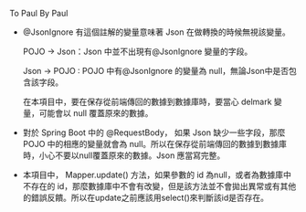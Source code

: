 To Paul
By Paul

- @JsonIgnore 有這個註解的變量意味著 Json 在做轉換的時候無視該變量。

  POJO -> Json：Json 中並不出現有@JsonIgnore 變量的字段。

  Json -> POJO : POJO 中有@JsonIgnore 的變量為 null，無論Json中是否包含該字段。

  在本項目中，要在保存從前端傳回的數據到數據庫時，要當心 delmark 變量，可能會以 null 覆蓋原來的數據。

  

- 對於 Spring Boot 中的 @RequestBody， 如果 Json 缺少一些字段，那麼 POJO 中的相應的變量就會為 null。所以在保存從前端傳回的數據到數據庫時，小心不要以null覆蓋原來的數據。Json 應當寫完整。

  
  
- 本項目中， Mapper.update() 方法，如果參數的 id 為null，或者為數據庫中不存在的 id，那麼數據庫中不會有改變，但是該方法並不會拋出異常或有其他的錯誤反饋。所以在update之前應該用select()來判斷該id是否存在。



